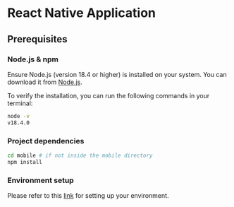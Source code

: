 # React Native Application

## Prerequisites

### Node.js & npm

Ensure Node.js (version 18.4 or higher) is installed on your system. You can download it from [Node.js](https://nodejs.org/).

To verify the installation, you can run the following commands in your terminal:

```sh
node -v
v18.4.0
```

### Project dependencies

```sh
cd mobile # if not inside the mobile directory
npm install
```

### Environment setup
Please refer to this [link](https://reactnative.dev/docs/set-up-your-environment) for setting up your environment.
